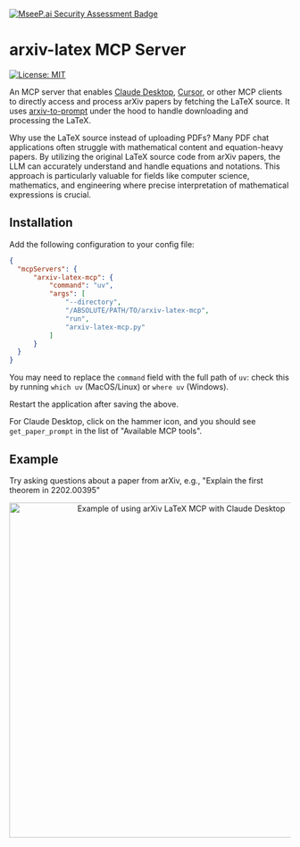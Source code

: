 [![MseeP.ai Security Assessment Badge](https://mseep.net/pr/takashiishida-arxiv-latex-mcp-badge.png)](https://mseep.ai/app/takashiishida-arxiv-latex-mcp)

# arxiv-latex MCP Server
[![License: MIT](https://img.shields.io/badge/License-MIT-yellow.svg)](https://opensource.org/licenses/MIT)

An MCP server that enables [Claude Desktop](https://claude.ai/download), [Cursor](https://www.cursor.com/), or other MCP clients to directly access and process arXiv papers by fetching the LaTeX source. It uses [arxiv-to-prompt](https://github.com/takashiishida/arxiv-to-prompt) under the hood to handle downloading and processing the LaTeX.

Why use the LaTeX source instead of uploading PDFs? Many PDF chat applications often struggle with mathematical content and equation-heavy papers. By utilizing the original LaTeX source code from arXiv papers, the LLM can accurately understand and handle equations and notations. This approach is particularly valuable for fields like computer science, mathematics, and engineering where precise interpretation of mathematical expressions is crucial.

## Installation
Add the following configuration to your config file:
```json
{
  "mcpServers": {
      "arxiv-latex-mcp": {
          "command": "uv",
          "args": [
              "--directory",
              "/ABSOLUTE/PATH/TO/arxiv-latex-mcp",
              "run",
              "arxiv-latex-mcp.py"
          ]
      }
  }
}
```

You may need to replace the `command` field with the full path of `uv`: check this by running `which uv` (MacOS/Linux) or `where uv` (Windows).

Restart the application after saving the above.

For Claude Desktop, click on the hammer icon, and you should see `get_paper_prompt` in the list of "Available MCP tools".

## Example
Try asking questions about a paper from arXiv, e.g., "Explain the first theorem in 2202.00395"

<div align="center">
  <img src="example.png" alt="Example of using arXiv LaTeX MCP with Claude Desktop" width="600">
</div>